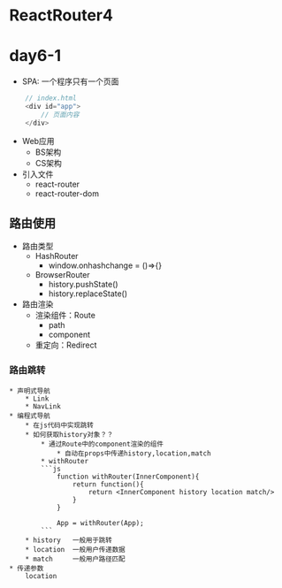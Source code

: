 # ReactRouter4


# day6-1

* SPA: 一个程序只有一个页面
```js
    // index.html
    <div id="app">
        // 页面内容
    </div>
```

* Web应用
    * BS架构
    * CS架构
* 引入文件
    * react-router
    * react-router-dom

## 路由使用
* 路由类型
    * HashRouter
        * window.onhashchange = ()=>{}
    * BrowserRouter
        * history.pushState()
        * history.replaceState()
* 路由渲染
    * 渲染组件：Route
        * path
        * component
    * 重定向：Redirect
        
### 路由跳转
    * 声明式导航
        * Link
        * NavLink
    * 编程式导航
        * 在js代码中实现跳转
        * 如何获取history对象？？
            * 通过Route中的component渲染的组件
                * 自动在props中传递history,location,match
            * withRouter
            ```js
                function withRouter(InnerComponent){
                    return function(){
                        return <InnerComponent history location match/>
                    }
                }

                App = withRouter(App);
            ```
        * history   一般用于跳转
        * location  一般用户传递数据
        * match     一般用户路径匹配
    * 传递参数
        location